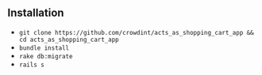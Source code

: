 
Installation
------------

- `git clone https://github.com/crowdint/acts_as_shopping_cart_app && cd acts_as_shopping_cart_app`
- `bundle install`
- `rake db:migrate`
- `rails s`

